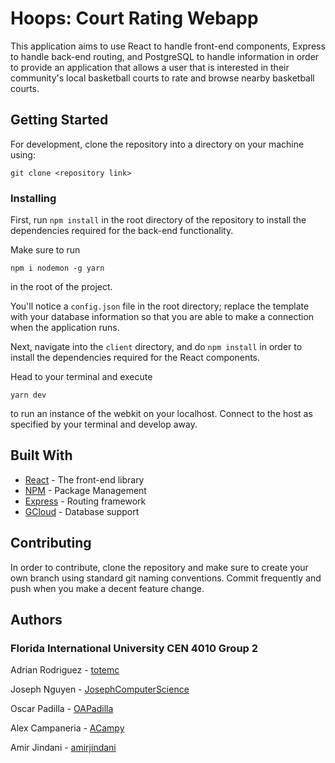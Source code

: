 # Hoops: Court Rating Webapp

This application aims to use React to handle front-end components, Express to handle back-end routing, and PostgreSQL to handle information in order to provide an application that allows a user that is interested in their community's local basketball courts to rate and browse nearby basketball courts.

## Getting Started

For development, clone the repository into a directory on your machine using:

```
git clone <repository link>
```

### Installing

First, run ```npm install``` in the root directory of the repository to install the dependencies required for the back-end functionality.

Make sure to run

```
npm i nodemon -g yarn
```

in the root of the project.

You'll notice a ```config.json``` file in the root directory; replace the template with your database information so that you are able to make a connection when the application runs.

Next, navigate into the ```client``` directory, and do ```npm install``` in order to install the dependencies required for the React components.

Head to your terminal and execute 

```
yarn dev
```

to run an instance of the webkit on your localhost. Connect to the host as specified by your terminal and develop away.

## Built With

* [React](https://github.com/facebook/react) - The front-end library
* [NPM](https://github.com/npm/npm) - Package Management
* [Express](https://github.com/expressjs/express) - Routing framework
* [GCloud](https://cloud.google.com/) - Database support

## Contributing

In order to contribute, clone the repository and make sure to create your own branch using standard git naming conventions. Commit frequently and push when you make a decent feature change.

## Authors
### Florida International University CEN 4010 Group 2
Adrian Rodriguez - [totemc](https://github.com/totemc)

Joseph Nguyen - [JosephComputerScience](https://github.com/JosephComputerScience)

Oscar Padilla - [OAPadilla](https://github.com/OAPadilla)

Alex Campaneria - [ACampy](https://github.com/ACampy)

Amir Jindani - [amirjindani](https://github.com/amirjindani)
